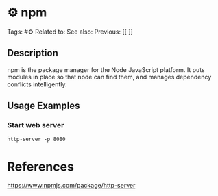 # ⚙️ npm

Tags: #⚙️ 
Related to: 
See also: 
Previous: [[ ]]

## Description

npm is the package manager for the Node JavaScript platform. It puts modules in place so that node can find them, and manages dependency conflicts intelligently.

## Usage Examples

### Start web server

	http-server -p 8080

# References

https://www.npmjs.com/package/http-server